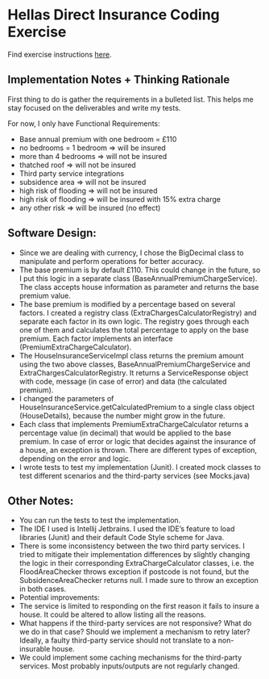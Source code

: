 # Hellas Direct Insurance Coding Exercise

Find exercise instructions [here](./doc/HD%20Insurance-coding%20exercise-v2.0.pdf).

## Implementation Notes + Thinking Rationale

First thing to do is gather the requirements in a bulleted list.
This helps me stay focused on the deliverables and write my tests.

For now, I only have Functional Requirements:
-	Base annual premium with one bedroom = £110
-	no bedrooms = 1 bedroom => will be insured
-	more than 4 bedrooms => will not be insured
-	thatched roof => will not be insured
-	Third party service integrations
-	subsidence area => will not be insured
-	high risk of flooding => will not be insured
-	high risk of flooding => will be insured with 15% extra charge
-	any other risk => will be insured (no effect)

## Software Design:

-	Since we are dealing with currency, I chose the BigDecimal class to manipulate and perform operations for better accuracy.
-	The base premium is by default £110. This could change in the future, so I put this logic in a separate class (BaseAnnualPremiumChargeService). The class accepts house information as parameter and returns the base premium value.
-	The base premium is modified by a percentage based on several factors. I created a registry class (ExtraChargesCalculatorRegistry) and separate each factor in its own logic. The registry goes through each one of them and calculates the total percentage to apply on the base premium. Each factor implements an interface (PremiumExtraChargeCalculator).
-	The HouseInsuranceServiceImpl class returns the premium amount using the two above classes, BaseAnnualPremiumChargeService and ExtraChargesCalculatorRegistry. It returns a ServiceResponse object with code, message (in case of error) and data (the calculated premium).
-	I changed the parameters of HouseInsuranceService.getCalculatedPremium to a single class object (HouseDetails), because the number might grow in the future.
-	Each class that implements PremiumExtraChargeCalculator returns a percentage value (in decimal) that would be applied to the base premium. In case of error or logic that decides against the insurance of a house, an exception is thrown. There are different types of exception, depending on the error and logic.
-	I wrote tests to test my implementation (Junit). I created mock classes to test different scenarios and the third-party services (see Mocks.java)

## Other Notes:

-	You can run the tests to test the implementation.
-	The IDE I used is Intellij Jetbrains. I used the IDE’s feature to load libraries (Junit) and their default Code Style scheme for Java.
-	There is some inconsistency between the two third party services. I tried to mitigate their implementation differences by slightly changing the logic in their corresponding ExtraChargeCalculator classes, i.e. the FloodAreaChecker throws exception if postcode is not found, but the SubsidenceAreaChecker returns null. I made sure to throw an exception in both cases.
-	Potential improvements:
-	The service is limited to responding on the first reason it fails to insure a house. It could be altered to allow listing all the reasons.
-	What happens if the third-party services are not responsive? What do we do in that case? Should we implement a mechanism to retry later? Ideally, a faulty third-party service should not translate to a non-insurable house.
-	We could implement some caching mechanisms for the third-party services. Most probably inputs/outputs are not regularly changed.
